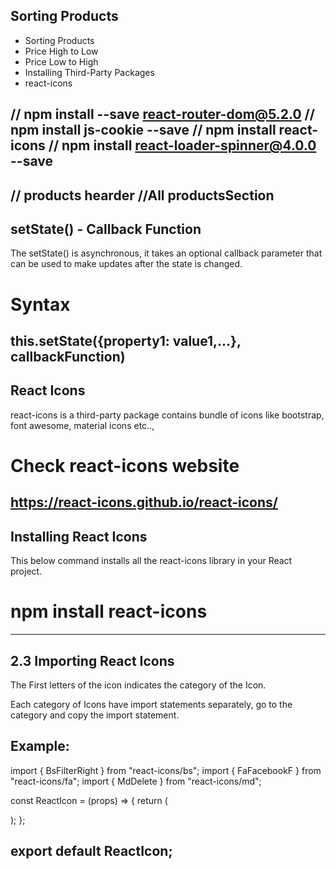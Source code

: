## Sorting Products
* Sorting Products
* Price High to Low
* Price Low to High
* Installing Third-Party Packages
* react-icons

// npm install --save react-router-dom@5.2.0
// npm install js-cookie --save
// npm install react-icons
// npm install react-loader-spinner@4.0.0 --save
-----------------------------------------------------------------------

// products hearder
//All productsSection
------------------------------------------------------------------------

##  setState() - Callback Function
The setState() is asynchronous, it takes an optional callback parameter that can be used to make updates after the state is changed.

# Syntax

this.setState({property1: value1,...}, callbackFunction)
------------------------------------------------------------------------

## React Icons
react-icons is a third-party package contains bundle of icons like bootstrap, font awesome, material icons etc..,

# Check react-icons website

https://react-icons.github.io/react-icons/
------------------------------------------------------------------------

## Installing React Icons
This below command installs all the react-icons library in your React project.

# npm install react-icons
------------------------------------------------------------------------

## 2.3 Importing React Icons
The First letters of the icon indicates the category of the Icon.

Each category of Icons have import statements separately, go to the category and copy the import statement.

## Example:

import { BsFilterRight } from "react-icons/bs";
import { FaFacebookF } from "react-icons/fa";
import { MdDelete } from "react-icons/md";

const ReactIcon = (props) => {
  return (
    <div>
      <BsFilterRight />
      <FaFacebookF />
      <MdDelete />
    </div>
  );
};

export default ReactIcon;
------------------------------------------------------------------------




